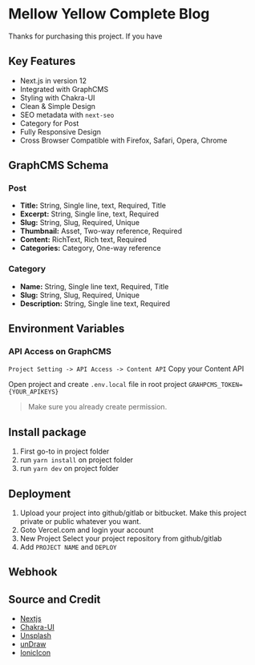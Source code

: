 # Mellow Yellow Complete Blog

Thanks for purchasing this project. If you have

## Key Features

- Next.js in version 12
- Integrated with GraphCMS
- Styling with Chakra-UI
- Clean & Simple Design
- SEO metadata with `next-seo`
- Category for Post
- Fully Responsive Design
- Cross Browser Compatible with Firefox, Safari, Opera, Chrome

## GraphCMS Schema

### Post

- **Title:** String, Single line, text, Required, Title
- **Excerpt:** String, Single line, text, Required
- **Slug:** String, Slug, Required, Unique
- **Thumbnail:** Asset, Two-way reference, Required
- **Content:** RichText, Rich text, Required
- **Categories:** Category, One-way reference

### Category

- **Name:** String, Single line text, Required, Title
- **Slug:** String, Slug, Required, Unique
- **Description:** String, Single line text, Required

## Environment Variables

### API Access on GraphCMS

`Project Setting -> API Access -> Content API` Copy your Content API

Open project and create `.env.local` file in root project
`GRAHPCMS_TOKEN={YOUR_APIKEYS}`

> Make sure you already create permission.

## Install package

1. First go-to in project folder
2. run `yarn install` on project folder
3. run `yarn dev` on project folder

## Deployment

1. Upload your project into github/gitlab or bitbucket. Make this project private or public whatever you want.
2. Goto Vercel.com and login your account
3. New Project Select your project repository from github/gitlab
4. Add `PROJECT NAME` and `DEPLOY`

## Webhook

## Source and Credit

- [Nextjs](https://nextjs.org/)
- [Chakra-UI](https://chakra-ui.com/)
- [Unsplash](https://unsplash.com/)
- [unDraw](https://undraw.co/)
- [IonicIcon](https://ionic.io/ionicons)
